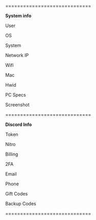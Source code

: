 =============================

**System info**

User

OS

System

Network IP

Wifi

Mac

Hwid

PC Specs

Screenshot

=============================

**Discord Info**

Token

Nitro

Billing

2FA

Email

Phone

Gift Codes

Backup Codes

=============================
